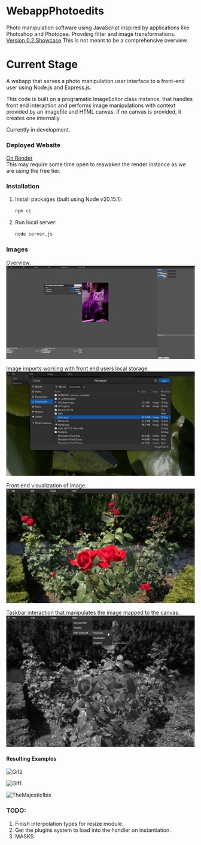 # WebappPhotoedits
Photo manipulation software using JavaScript inspired by applications like Photoshop and Photopea.
Provding filter and image transformations. <br >
[Version 0.2 Showcase](https://youtu.be/yxHyBOE9t0Q) This is not meant to be a comprehensive overview. <br >
# Current Stage
A webapp that serves a photo manipulation user interface to a front-end user using Node.js and Express.js. 

This code is built on a programatic ImageEditor class instance, that handles front end interaction and performs image manipulations with context provided by an imagefile and HTML canvas. If no canvas is provided, it creates one internally. 

Currently in development.

### Deployed Website
[On Render](https://webappphotoedits.onrender.com/) <br >
This may require some time open to reawaken the render instance as we are using the free tier.

### Installation
1. Install packages (built using Node v20.15.1):
   ```bash
   npm ci
   ```
2. Run local server:
   ```bash
   node server.js
   ```

### Images
Overview.
![Overview](./public/images/Example4.jpg)

Image imports working with front end users local storage.
![File Imports](./public/images/fileImportsOnUI.png)

Front end visualization of image.
![Image Import](./public/images/RosesOnImport.jpg)

Taskbar interaction that manipulates the image mapped to the canvas.
![Greyscaling](./public/images/RosesGreyscaleOnTaskbar.jpg)

#### Resulting Examples
![Gif2](./public/images/gif2.gif)

![Gif1](./public/images/vectors.gif)

![TheMajesticIbis](./public/images/IbisPaintedEdges.jpeg)


### TODO:
1. Finish interpolation types for resize module.
2. Get the plugins system to load into the handler on instantiation.
3. MASKS

